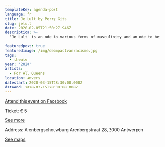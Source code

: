 ```yaml
---
templateKey: agenda-post
language: fr
title: Je Lult by Perry Gits
slug: jelult
date: 2020-02-05T21:50:27.946Z
description: >-
  'Je Lult' is an ode to various forms of masculinity and an ode to being who you want to be regardless of your gender or sexuality. Our motto is that we are done with people who are cocks about the social construction of gender.

featuredpost: true
featuredimage: /img/deimpactvanracisme.jpg
tags:
  - theater
year: '2020'
artists:
  - For All Queens
location: Anvers
datestart: 2020-03-15T18:30:00.000Z
dateend: 2020-03-15T20:30:00.000Z
---
```

[Attend this event on Facebook](https://www.facebook.com/events/617063475747368/)

Ticket: € 5

[See more](https://www.arenbergschouwburg.be/programma/detail/je-lult?fbclid=IwAR1DK_xRYqHd0NkEeRNOASS5AfDO4D7KGAxyfiZTNWJlCApZITiReR9bIMM)

Address: Arenbergschouwburg
Arenbergstraat 28, 2000 Antwerpen

[See maps](https://goo.gl/maps/abwDF5CtHsfzz2UZ6)
